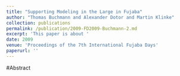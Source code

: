 ```yaml
---
title: "Supporting Modeling in the Large in Fujaba"
author: "Thomas Buchmann and Alexander Dotor and Martin Klinke"
collection: publications
permalink: /publication/2009-FD2009-Buchmann-2.md
excerpt: 'This paper is about '
date: 2009
venue: 'Proceedings of the 7th International Fujaba Days'
paperurl: ''
---
```


#Abstract
